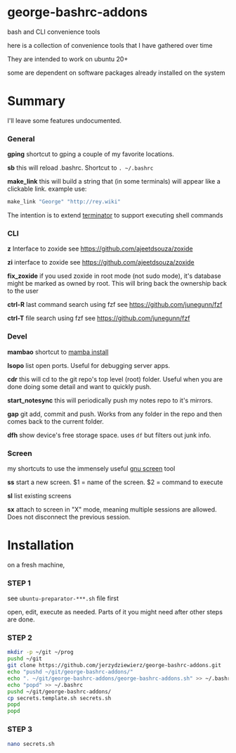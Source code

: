 # george-bashrc-addons
bash and CLI convenience tools

here is a collection of convenience tools that I have gathered over time

They are intended to work on ubuntu 20+

some are dependent on software packages already installed on the system 

# Summary

I'll leave some features undocumented. 

### General 

**gping** 
shortcut to gping a couple of my favorite locations.

**sb**
this will reload .bashrc. Shortcut to `. ~/.bashrc`

**make_link**
this will build a string that (in some terminals) will appear like a clickable link.
example use:
```bash
make_link "George" "http://rey.wiki"
```

The intention is to extend [terminator](https://github.com/gnome-terminator/terminator) to support executing shell commands 

### CLI

**z** 
Interface to zoxide 
see https://github.com/ajeetdsouza/zoxide

**zi** interface to zoxide 
see https://github.com/ajeetdsouza/zoxide

**fix_zoxide**
if you used zoxide in root mode (not sudo mode), it's database might be marked as owned by root. 
This will bring back the ownership back to the user

**ctrl-R** 
last command search using fzf 
see https://github.com/junegunn/fzf


**ctrl-T**
file search using fzf
see https://github.com/junegunn/fzf

### Devel

**mambao**
shortcut to [mamba install](https://github.com/mamba-org/mamba)  

**lsopo**
list open ports. Useful for debugging server apps. 

**cdr** 
this will cd to the git repo's top level (root) folder. Useful when you are done doing some detail and want to quickly push. 

**start_notesync**
this will periodically push my notes repo to it's mirrors.

**gap**
git add, commit and push. Works from any folder in the repo and then comes back to the current folder.

**dfh**
show device's free storage space. uses `df` but filters out junk info.

### Screen

my shortcuts to use the immensely useful [gnu screen](https://www.gnu.org/software/screen/) tool 

**ss** start a new screen. $1 = name of the screen. $2 = command to execute

**sl** list existing screens 

**sx** attach to screen in "X" mode, meaning multiple sessions are allowed. Does not disconnect the previous session.



# Installation

on a fresh machine,

### STEP 1

see `ubuntu-preparator-***.sh` file first

open, edit, execute as needed. Parts of it you might need after other steps are done. 

### STEP 2

```bash 
mkdir -p ~/git ~/prog
pushd ~/git
git clone https://github.com/jerzydziewierz/george-bashrc-addons.git
echo "pushd ~/git/george-bashrc-addons/"
echo ". ~/git/george-bashrc-addons/george-bashrc-addons.sh" >> ~/.bashrc
echo "popd" >> ~/.bashrc
pushd ~/git/george-bashrc-addons/
cp secrets.template.sh secrets.sh
popd
popd 
```

### STEP 3

```bash
nano secrets.sh
```

